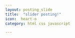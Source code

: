 ```yaml
---
layout: posting_slide
title:  "slider posting!"
icon:  heart-o
category: html css javascript

---
```






